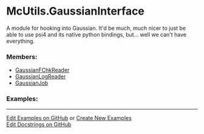 # <a id="McUtils.GaussianInterface">McUtils.GaussianInterface</a>
    
A module for hooking into Gaussian. It'd be much, much nicer to just be able to use psi4 and its native python bindings,
but... well we can't have everything.

### Members:

  - [GaussianFChkReader](GaussianInterface/GaussianImporter/GaussianFChkReader.md)
  - [GaussianLogReader](GaussianInterface/GaussianImporter/GaussianLogReader.md)
  - [GaussianJob](GaussianInterface/GaussianJob/GaussianJob.md)

### Examples:



___

[Edit Examples on GitHub](https://github.com/McCoyGroup/References/edit/gh-pages/Documentation/examples/McUtils/GaussianInterface.md) or 
[Create New Examples](https://github.com/McCoyGroup/References/new/gh-pages/?filename=Documentation/examples/McUtils/GaussianInterface.md) <br/>
[Edit Docstrings on GitHub](https://github.com/McCoyGroup/McUtils/edit/master/GaussianInterface/__init__.py?message=Update%20Docs)